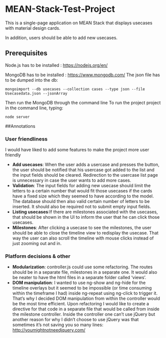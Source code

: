 # MEAN-Stack-Test-Project

This is a single-page application on MEAN Stack that displays usecases with material design cards.

In addition, users should be able to add new usecases.

## Prerequisites
 
Node.js has to be installed : https://nodejs.org/en/ 

MongoDB has to be installed : https://www.mongodb.com/
The json file has to be dumped into the db:

`mongoimport --db usecases --collection cases --type json --file Usecasedata.json --jsonArray`

Then run the MongoDB through the command line
To run the project project in the command line, typing:

`node server`


##Annotations

### User friendliness

I would have liked to add some features to make the project more user friendly

* **Add usecases**: When the user adds a usercase and presses the button, the user should be notified that his usercase got added to the list and the input fields should be cleared. Redirection to the usercase list page is unnecessary in case the user wants to add more cases. 
* **Validation**: The input fields for adding new usecase should limit the letters to a certain number that would fit those usecases if the cards have a fixed size which they seemed to have according to the model. The database should then also valid certain number of letters to be inserted. It should also be required not to submit empty input fields. 
* **Listing usecases**:If there are milestones associated with the usecases, that should be shown in the UI to inform the user that he can click those usecases.
* **Milestones**: After clicking a usecase to see the milestones, the user should be able to close the timeline view to redisplay the usecase. That way the user can also scroll the timeline with mouse clicks instead of just zooming out and in.

### Platform decisions & other

* **Modularization**: controller.js could use some refactoring. The routes should be in a separate file, milestones in a separate one. It would also be neater to have the html files in a separate folder called ‘views’.
* **DOM manipulation**: I wanted to use ng-show and ng-hide for the timeline overlays but it seemed to be impossible (or time consuming within the timeframe I had) inside ng-repeat using ng-click to trigger it. That’s why I decided DOM manipulation from within the controller would be the most time efficient. Upon refactoring I would like to create a directive for that code in a separate file that would be called from inside the milestone controller. Inside the controller one can’t use jQuery but another reason for why I didn’t choose to use jQuery was that sometimes it’s not saving you so many lines: http://youmightnotneedjquery.com/ 
